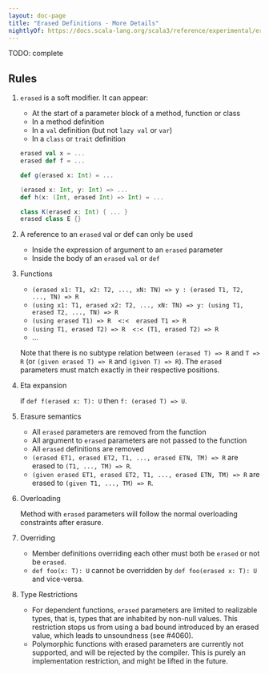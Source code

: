 ```yaml
---
layout: doc-page
title: "Erased Definitions - More Details"
nightlyOf: https://docs.scala-lang.org/scala3/reference/experimental/erased-defs-spec.html
---
```


TODO: complete
## Rules

1. `erased` is a soft modifier. It can appear:
   * At the start of a parameter block of a method, function or class
   * In a method definition
   * In a `val` definition (but not `lazy val` or `var`)
   * In a `class` or `trait` definition

    ```scala
    erased val x = ...
    erased def f = ...

    def g(erased x: Int) = ...

    (erased x: Int, y: Int) => ...
    def h(x: (Int, erased Int) => Int) = ...

    class K(erased x: Int) { ... }
    erased class E {}
    ```


2. A reference to an `erased` val or def can only be used
   * Inside the expression of argument to an `erased` parameter
   * Inside the body of an `erased` `val` or `def`


3. Functions
   * `(erased x1: T1, x2: T2, ..., xN: TN) => y : (erased T1, T2, ..., TN) => R`
   * `(using x1: T1, erased x2: T2, ..., xN: TN) => y: (using T1, erased T2, ..., TN) => R`
   * `(using erased T1) => R  <:<  erased T1 => R`
   * `(using T1, erased T2) => R  <:< (T1, erased T2) => R`
   *  ...

   Note that there is no subtype relation between `(erased T) => R` and `T => R` (or `(given erased T) => R` and `(given T) => R`). The `erased` parameters must match exactly in their respective positions.


4. Eta expansion

   if `def f(erased x: T): U` then `f: (erased T) => U`.


5. Erasure semantics
   * All `erased` parameters are removed from the function
   * All argument to `erased` parameters are not passed to the function
   * All `erased` definitions are removed
   * `(erased ET1, erased ET2, T1, ..., erased ETN, TM) => R` are erased to `(T1, ..., TM) => R`.
   * `(given erased ET1, erased ET2, T1, ..., erased ETN, TM) => R` are erased to `(given T1, ..., TM) => R`.


6. Overloading

   Method with `erased` parameters will follow the normal overloading constraints after erasure.


7. Overriding
   * Member definitions overriding each other must both be `erased` or not be `erased`.
   * `def foo(x: T): U` cannot be overridden by `def foo(erased x: T): U` and vice-versa.

8. Type Restrictions
   * For dependent functions, `erased` parameters are limited to realizable types, that is, types that are inhabited by non-null values.
     This restriction stops us from using a bad bound introduced by an erased value, which leads to unsoundness (see #4060).
   * Polymorphic functions with erased parameters are currently not supported, and will be rejected by the compiler. This is purely an implementation restriction, and might be lifted in the future.
